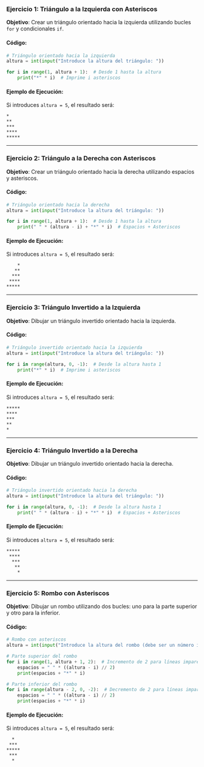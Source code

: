 ### Ejercicio 1: Triángulo a la Izquierda con Asteriscos

**Objetivo**: Crear un triángulo orientado hacia la izquierda utilizando bucles `for` y condicionales `if`.

#### Código:
```python
# Triángulo orientado hacia la izquierda
altura = int(input("Introduce la altura del triángulo: "))

for i in range(1, altura + 1):  # Desde 1 hasta la altura
    print("*" * i)  # Imprime i asteriscos
```

#### Ejemplo de Ejecución:
Si introduces `altura = 5`, el resultado será:
```
*
**
***
****
*****
```

---

### Ejercicio 2: Triángulo a la Derecha con Asteriscos

**Objetivo**: Crear un triángulo orientado hacia la derecha utilizando espacios y asteriscos.

#### Código:
```python
# Triángulo orientado hacia la derecha
altura = int(input("Introduce la altura del triángulo: "))

for i in range(1, altura + 1):  # Desde 1 hasta la altura
    print(" " * (altura - i) + "*" * i)  # Espacios + Asteriscos
```

#### Ejemplo de Ejecución:
Si introduces `altura = 5`, el resultado será:
```
    *
   **
  ***
 ****
*****
```

---

### Ejercicio 3: Triángulo Invertido a la Izquierda

**Objetivo**: Dibujar un triángulo invertido orientado hacia la izquierda.

#### Código:
```python
# Triángulo invertido orientado hacia la izquierda
altura = int(input("Introduce la altura del triángulo: "))

for i in range(altura, 0, -1):  # Desde la altura hasta 1
    print("*" * i)  # Imprime i asteriscos
```

#### Ejemplo de Ejecución:
Si introduces `altura = 5`, el resultado será:
```
*****
****
***
**
*
```

---

### Ejercicio 4: Triángulo Invertido a la Derecha

**Objetivo**: Dibujar un triángulo invertido orientado hacia la derecha.

#### Código:
```python
# Triángulo invertido orientado hacia la derecha
altura = int(input("Introduce la altura del triángulo: "))

for i in range(altura, 0, -1):  # Desde la altura hasta 1
    print(" " * (altura - i) + "*" * i)  # Espacios + Asteriscos
```

#### Ejemplo de Ejecución:
Si introduces `altura = 5`, el resultado será:
```
*****
 ****
  ***
   **
    *
```

---

### Ejercicio 5: Rombo con Asteriscos

**Objetivo**: Dibujar un rombo utilizando dos bucles: uno para la parte superior y otro para la inferior.

#### Código:
```python
# Rombo con asteriscos
altura = int(input("Introduce la altura del rombo (debe ser un número impar): "))

# Parte superior del rombo
for i in range(1, altura + 1, 2):  # Incremento de 2 para líneas impares
    espacios = " " * ((altura - i) // 2)
    print(espacios + "*" * i)

# Parte inferior del rombo
for i in range(altura - 2, 0, -2):  # Decremento de 2 para líneas impares
    espacios = " " * ((altura - i) // 2)
    print(espacios + "*" * i)
```

#### Ejemplo de Ejecución:
Si introduces `altura = 5`, el resultado será:
```
  *
 ***
*****
 ***
  *
```
